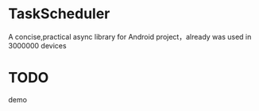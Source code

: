 # TaskScheduler
A concise,practical async library for Android project，already was used in 3000000 devices

# TODO
demo
